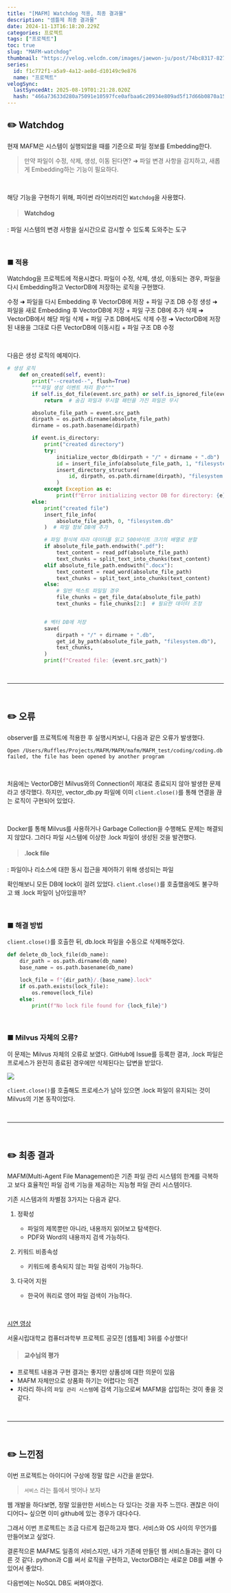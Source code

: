 ```yaml
---
title: "[MAFM] Watchdog 적용, 최종 결과물"
description: "셈틀제 최종 결과물"
date: 2024-11-13T16:18:20.229Z
categories: 프로젝트
tags: ["프로젝트"]
toc: true
slug: "MAFM-watchdog"
thumbnail: "https://velog.velcdn.com/images/jaewon-ju/post/74bc8317-827f-4791-9f9a-52ff488167fa/image.png"
series:
  id: f1c772f1-a5a9-4a12-ae8d-d10149c9e876
  name: "프로젝트"
velogSync:
  lastSyncedAt: 2025-08-19T01:21:28.020Z
  hash: "466a73633d280a75091e10597fce0afbaa6c20934e809ad5f17d66b0870a15d7"
---
```



## ✏️ Watchdog
현재 MAFM은 시스템이 실행되었을 때를 기준으로 파일 정보를 Embedding한다.

> 만약 파일이 수정, 삭제, 생성, 이동 된다면?
➜ 파일 변경 사항을 감지하고, 새롭게 Embedding하는 기능이 필요하다.

<br>

해당 기능을 구현하기 위해, 파이썬 라이브러리인 `Watchdog`을 사용했다.

>#### Watchdog
: 파일 시스템의 변경 사항을 실시간으로 감시할 수 있도록 도와주는 도구

<br>

### ■ 적용
Watchdog을 프로젝트에 적용시켰다.
파일이 수정, 삭제, 생성, 이동되는 경우, 파일을 다시 Embedding하고 VectorDB에 저장하는 로직을 구현했다.

수정 ➜ 파일을 다시 Embedding 후 VectorDB에 저장 + 파일 구조 DB 수정
생성 ➜ 파일을 새로 Embedding 후 VectorDB에 저장 + 파일 구조 DB에 추가
삭제 ➜ VectorDB에서 해당 파일 삭제 + 파일 구조 DB에서도 삭제
수정 ➜ VectorDB에 저장된 내용을 그대로 다른 VectorDB에 이동시킴 + 파일 구조 DB 수정

<br>

다음은 생성 로직의 예제이다.

```python
# 생성 로직
    def on_created(self, event):
        print("--created--", flush=True)
        """파일 생성 이벤트 처리 함수"""
        if self.is_dot_file(event.src_path) or self.is_ignored_file(event.src_path):
            return  # 숨김 파일과 무시할 패턴을 가진 파일은 무시

        absolute_file_path = event.src_path
        dirpath = os.path.dirname(absolute_file_path)
        dirname = os.path.basename(dirpath)

        if event.is_directory:
            print("created directory")
            try:
                initialize_vector_db(dirpath + "/" + dirname + ".db")  # 벡터 DB 초기화
                id = insert_file_info(absolute_file_path, 1, "filesystem.db")
                insert_directory_structure(
                    id, dirpath, os.path.dirname(dirpath), "filesystem.db"
                )
            except Exception as e:
                print(f"Error initializing vector DB for directory: {e}")
        else:
            print("created file")
            insert_file_info(
                absolute_file_path, 0, "filesystem.db"
            )  # 파일 정보 DB에 추가

            # 파일 형식에 따라 데이터를 읽고 500바이트 크기의 배열로 분할
            if absolute_file_path.endswith(".pdf"):
                text_content = read_pdf(absolute_file_path)
                text_chunks = split_text_into_chunks(text_content)
            elif absolute_file_path.endswith(".docx"):
                text_content = read_word(absolute_file_path)
                text_chunks = split_text_into_chunks(text_content)
            else:
                # 일반 텍스트 파일일 경우
                file_chunks = get_file_data(absolute_file_path)
                text_chunks = file_chunks[2:]  # 필요한 데이터 조정


            # 벡터 DB에 저장
            save(
                dirpath + "/" + dirname + ".db",
                get_id_by_path(absolute_file_path, "filesystem.db"),
                text_chunks,
            )
            print(f"Created file: {event.src_path}")
```



<br>

---

<br>

## ✏️ 오류
observer를 프로젝트에 적용한 후 실행시켜보니, 다음과 같은 오류가 발생했다.
```
Open /Users/Ruffles/Projects/MAFM/MAFM/mafm/MAFM_test/coding/coding.db failed, the file has been opened by another program
```

<br>

처음에는 VectorDB인 Milvus와의 Connection이 제대로 종료되지 않아 발생한 문제라고 생각했다.
하지만, vector_db.py 파일에 이미 `client.close()`를 통해 연결을 끊는 로직이 구현되어 있었다.

<br>

Docker를 통해 Milvus를 사용하거나 Garbage Collection을 수행해도 문제는 해결되지 않았다.
그러다 파일 시스템에 이상한 .lock 파일이 생성된 것을 발견했다.

> #### .lock file
: 파일이나 리소스에 대한 동시 접근을 제어하기 위해 생성되는 파일

확인해보니 모든 DB에 lock이 걸려 있었다.
`client.close()`를 호출했음에도 불구하고 왜 .lock 파일이 남아있을까?

<br>

### ■ 해결 방법
`client.close()`를 호출한 뒤, db.lock 파일을 수동으로 삭제해주었다.

```python
def delete_db_lock_file(db_name):
    dir_path = os.path.dirname(db_name)
    base_name = os.path.basename(db_name)

    lock_file = f"{dir_path}/.{base_name}.lock"
    if os.path.exists(lock_file):
        os.remove(lock_file)
    else:
        print(f"No lock file found for {lock_file}")
```


<br>

### ■ Milvus 자체의 오류?
이 문제는 Milvus 자체의 오류로 보였다.
GitHub에 Issue를 등록한 결과, .lock 파일은 프로세스가 완전히 종료된 경우에만 삭제된다는 답변을 받았다.

![](https://velog.velcdn.com/images/jaewon-ju/post/74bc8317-827f-4791-9f9a-52ff488167fa/image.png)

`client.close()`를 호출해도 프로세스가 남아 있으면 .lock 파일이 유지되는 것이 Milvus의 기본 동작이었다.

<br>

---

<br>

## ✏️ 최종 결과
MAFM(Multi-Agent File Management)은 기존 파일 관리 시스템의 한계를 극복하고 보다 효율적인 파일 검색 기능을 제공하는 지능형 파일 관리 시스템이다.

기존 시스템과의 차별점 3가지는 다음과 같다.

1. 정확성
   - 파일의 제목뿐만 아니라, 내용까지 읽어보고 탐색한다.
   - PDF와 Word의 내용까지 검색 가능하다.
   
2. 키워드 비종속성
   - 키워드에 종속되지 않는 파일 검색이 가능하다.
   
3. 다국어 지원
   - 한국어 쿼리로 영어 파일 검색이 가능하다.
   
   
<br>

<a href = "https://www.youtube.com/watch?v=NpaOWLcejEs">시연 영상</a>

서울시립대학교 컴퓨터과학부 프로젝트 공모전 [셈틀제] 3위를 수상했다!


> #### 교수님의 평가
- 프로젝트 내용과 구현 결과는 좋지만 상품성에 대한 의문이 있음
- MAFM 자체만으로 상품화 하기는 어렵다는 의견
- 차라리 하나의 `파일 관리 시스템`에 검색 기능으로써 MAFM을 삽입하는 것이 좋을 것 같다.

<br>

---

<br>

## ✏️ 느낀점
이번 프로젝트는 아이디어 구상에 정말 많은 시간을 쏟았다.

> `서비스` 라는 틀에서 벗어나 보자

웹 개발을 하다보면, 정말 있을만한 서비스는 다 있다는 것을 자주 느낀다.
괜찮은 아이디어다~ 싶으면 이미 github에 있는 경우가 대다수다.

그래서 이번 프로젝트는 조금 다르게 접근하고자 했다.
서비스와 OS 사이의 무언가를 만들어보고 싶었다.

결론적으론 MAFM도 일종의 서비스지만, 내가 기존에 만들던 웹 서비스들과는 결이 다른 것 같다.
python과 C를 써서 로직을 구현하고, VectorDB라는 새로운 DB를 써볼 수 있어서 좋았다.

다음번에는 NoSQL DB도 써봐야겠다.





